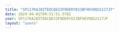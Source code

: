 ```yaml
---
title: "SP117KAJ0ZTEDCQ633F9DERY83JBFXKV9QS2117JF"
date: 2024-04-01T09:51:51.578Z
user: SP117KAJ0ZTEDCQ633F9DERY83JBFXKV9QS2117JF
layout: "users"
---
```

    